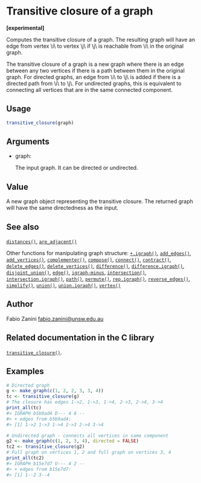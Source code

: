 # Transitive closure of a graph

**\[experimental\]**

Computes the transitive closure of a graph. The resulting graph will
have an edge from vertex \\i\\ to vertex \\j\\ if \\j\\ is reachable
from \\i\\ in the original graph.

The transitive closure of a graph is a new graph where there is an edge
between any two vertices if there is a path between them in the original
graph. For directed graphs, an edge from \\i\\ to \\j\\ is added if
there is a directed path from \\i\\ to \\j\\. For undirected graphs,
this is equivalent to connecting all vertices that are in the same
connected component.

## Usage

``` r
transitive_closure(graph)
```

## Arguments

- graph:

  The input graph. It can be directed or undirected.

## Value

A new graph object representing the transitive closure. The returned
graph will have the same directedness as the input.

## See also

[`distances()`](https://r.igraph.org/reference/distances.md),
[`are_adjacent()`](https://r.igraph.org/reference/are_adjacent.md)

Other functions for manipulating graph structure:
[`+.igraph()`](https://r.igraph.org/reference/plus-.igraph.md),
[`add_edges()`](https://r.igraph.org/reference/add_edges.md),
[`add_vertices()`](https://r.igraph.org/reference/add_vertices.md),
[`complementer()`](https://r.igraph.org/reference/complementer.md),
[`compose()`](https://r.igraph.org/reference/compose.md),
[`connect()`](https://r.igraph.org/reference/ego.md),
[`contract()`](https://r.igraph.org/reference/contract.md),
[`delete_edges()`](https://r.igraph.org/reference/delete_edges.md),
[`delete_vertices()`](https://r.igraph.org/reference/delete_vertices.md),
[`difference()`](https://r.igraph.org/reference/difference.md),
[`difference.igraph()`](https://r.igraph.org/reference/difference.igraph.md),
[`disjoint_union()`](https://r.igraph.org/reference/disjoint_union.md),
[`edge()`](https://r.igraph.org/reference/edge.md),
[`igraph-minus`](https://r.igraph.org/reference/igraph-minus.md),
[`intersection()`](https://r.igraph.org/reference/intersection.md),
[`intersection.igraph()`](https://r.igraph.org/reference/intersection.igraph.md),
[`path()`](https://r.igraph.org/reference/path.md),
[`permute()`](https://r.igraph.org/reference/permute.md),
[`rep.igraph()`](https://r.igraph.org/reference/rep.igraph.md),
[`reverse_edges()`](https://r.igraph.org/reference/reverse_edges.md),
[`simplify()`](https://r.igraph.org/reference/simplify.md),
[`union()`](https://r.igraph.org/reference/union.md),
[`union.igraph()`](https://r.igraph.org/reference/union.igraph.md),
[`vertex()`](https://r.igraph.org/reference/vertex.md)

## Author

Fabio Zanini <fabio.zanini@unsw.edu.au>

## Related documentation in the C library

[`transitive_closure()`](https://igraph.org/c/html/latest/igraph-Structural.html#igraph_transitive_closure).

## Examples

``` r
# Directed graph
g <- make_graph(c(1, 2, 2, 3, 3, 4))
tc <- transitive_closure(g)
# The closure has edges 1->2, 1->3, 1->4, 2->3, 2->4, 3->4
print_all(tc)
#> IGRAPH b5b9ad4 D--- 4 6 -- 
#> + edges from b5b9ad4:
#> [1] 1->2 1->3 1->4 2->3 2->4 3->4

# Undirected graph - connects all vertices in same component
g2 <- make_graph(c(1, 2, 3, 4), directed = FALSE)
tc2 <- transitive_closure(g2)
# Full graph on vertices 1, 2 and full graph on vertices 3, 4
print_all(tc2)
#> IGRAPH b15e7d7 U--- 4 2 -- 
#> + edges from b15e7d7:
#> [1] 1--2 3--4
```
